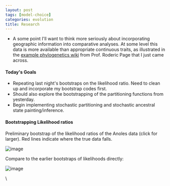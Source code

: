 ```yaml
---
layout: post
tags: [model-choice]
categories: evolution
title: Research
---
```







 








-   A some point I'll want to think more seriously about incorporating
    geographic information into comparative analyses. At some level this
    data is more available than appropriate continuous traits, as
    illustrated in the [example phylogenetics
    wiki](http://iphylo.org/treebase/Doi:10.1016/j.ympev.2008.02.021 "http://iphylo.org/treebase/Doi:10.1016/j.ympev.2008.02.021")
    from Prof. Roderic Page that I just came across.

#### Today's Goals

-   Repeating last night's bootstraps on the likelihood ratio. Need to
    clean up and incorporate my bootstrap codes first.
-   Should also explore the bootstrapping of the partitioning functions
    from yesterday.
-   Begin implementing stochastic partitioning and stochastic ancestral
    state painting/inference.

#### Bootstrapping Likelihood ratios

Preliminary bootstrap of the likelihood ratios of the Anoles data (click
for larger). Red lines indicate where the true data falls.

![image](http://openwetware.org/images/thumb/3/3f/LR_boots.png/480px-LR_boots.png)

Compare to the earlier bootstraps of likelihoods directly:

![image](http://openwetware.org/images/7/71/Anoles_boot.png)

\

